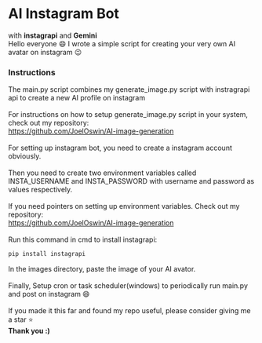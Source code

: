 # AI Instagram Bot
with <b>instagrapi</b> and <b>Gemini</b><br>
Hello everyone :smile: 
I wrote a simple script for creating your very own AI avatar on instagram :wink: <br>
### Instructions
The main.py script combines my generate_image.py script with instragrapi api to create a new AI profile on instagram<br><br>For instructions on how to setup generate_image.py script in your system, check out my repository: <br>https://github.com/JoelOswin/AI-image-generation <br><br>For setting up instagram bot, you need to create a instagram account obviously. <br><br>Then you need to create two environment variables called INSTA_USERNAME and INSTA_PASSWORD with username and password as values respectively. <br><br> If you need pointers on setting up environment variables. Check out my repository: <br>https://github.com/JoelOswin/AI-image-generation <br><br>Run this command in cmd to install instagrapi:
```bash
pip install instagrapi
```
In the images directory, paste the image of your AI avator.<br><br>Finally, Setup cron or task scheduler(windows) to periodically run main.py and post on instagram :smile: <br><br>If you made it this far and found my repo useful, please consider giving me a star :star: <br>
<b>Thank you :) </b>